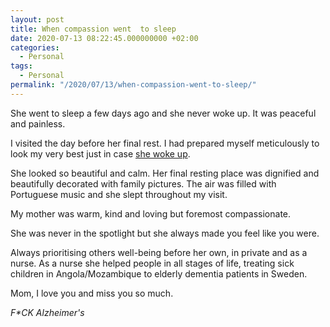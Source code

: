 ```yaml
---
layout: post
title: When compassion went  to sleep
date: 2020-07-13 08:22:45.000000000 +02:00
categories:
  - Personal
tags:
  - Personal
permalink: "/2020/07/13/when-compassion-went-to-sleep/"
---
```


<!-- wp:paragraph -->

She went to sleep a few days ago and she never woke up. It was peaceful and painless.

<!-- /wp:paragraph -->

<!-- wp:paragraph -->

I visited the day before her final rest. I had prepared myself meticulously to look my very best just in case [she woke up](https://en.wikipedia.org/wiki/Terminal_lucidity).

<!-- /wp:paragraph -->

<!-- wp:paragraph -->

She looked so beautiful and calm. Her final resting place was dignified and beautifully decorated with family pictures. The air was filled with Portuguese music and she slept throughout my visit.

<!-- /wp:paragraph -->

<!-- wp:paragraph -->

My mother was warm, kind and loving but foremost compassionate.

<!-- /wp:paragraph -->

<!-- wp:paragraph -->

She was never in the spotlight but she always made you feel like you were.

<!-- /wp:paragraph -->

<!-- wp:paragraph -->

Always prioritising others well-being before her own, in private and as a nurse. As a nurse she helped people in all stages of life, treating sick children in Angola/Mozambique to elderly dementia patients in Sweden.

<!-- /wp:paragraph -->

<!-- wp:paragraph -->

Mom, I love you and miss you so much.

<!-- /wp:paragraph -->

<!-- wp:paragraph {"align":"left"} -->

_F\*CK Alzheimer's_

<!-- /wp:paragraph -->
